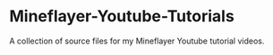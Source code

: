# Mineflayer-Youtube-Tutorials
A collection of source files for my Mineflayer Youtube tutorial videos.
